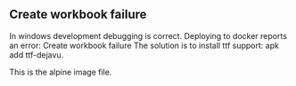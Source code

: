 ## Create workbook failure
In windows development debugging is correct. 
Deploying to docker reports an error: Create workbook failure
The solution is to install ttf support: apk add ttf-dejavu.

This is the alpine image file.
